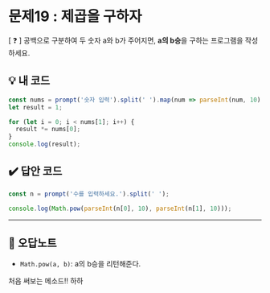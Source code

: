 # 문제19 : 제곱을 구하자

[ ❓ ] 공백으로 구분하여 두 숫자 a와 b가 주어지면, **a의 b승**을 구하는 프로그램을 작성하세요.

## 💡 내 코드

```js
const nums = prompt('숫자 입력').split(' ').map(num => parseInt(num, 10));
let result = 1;

for (let i = 0; i < nums[1]; i++) {
  result *= nums[0];
}
console.log(result);
```

## ✔️ 답안 코드
```js
const n = prompt('수를 입력하세요.').split(' ');

console.log(Math.pow(parseInt(n[0], 10), parseInt(n[1], 10)));
```

---
## 📓 오답노트 
- `Math.pow(a, b)`: a의 b승을 리턴해준다. 

처음 써보는 메소드!! 하하 